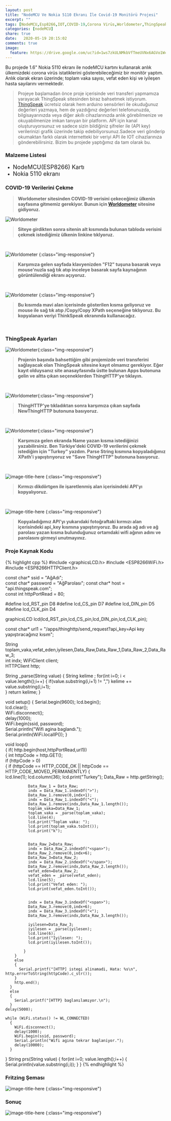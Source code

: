 ```yaml
---
layout: post
title: "NodeMCU Ve Nokia 5110 Ekranı İle Covid-19 Monitörü Projesi"
excerpt: ""
tags: [NodeMCU,Esp8266,IOT,COVID-19,Corona Virüs,Worldometer,ThingSpeak,Nokia5110,Iot,InternetOfThings,Nesnelerin İnterneti]
categories: [nodeMCU]
share: true
date:   2020-05-19 20:15:02
comments: true
image: 
  feature: https://drive.google.com/uc?id=1ws7zkULNMkbVfTmeUVNx6AGVo1Wct5z7
---
```




Bu projede 1.6" Nokia 5110 ekranı ile nodeMCU kartını kullanarak anlık ülkemizdeki corona virüs istatiklerini gösterebileceğimiz bir monitör yaptım. Anlık olarak ekran üzerinde; toplam vaka sayısı, vefat eden kişi ve iyileşen hasta sayılarını vermektedir.

>  Projeye başlamadan önce proje içerisinde veri transferi yapmamıza yarayacak ThingSpeak sitesinden biraz bahsetmek istiyorum. [ThingSpeak](https://thingspeak.com/) ücretsiz olarak hem arduino sensörleri ile okuduğunuz değerleri yazmaya, hem de yazdığınız değerleri telefonunuzda, bilgisayarınızda veya diğer akıllı cihazlarınızda anlık görebilmenize ve okuyabilmenize imkan tanıyan bir platform. API için kanal oluşturuyorsunuz ve sadece sizin bildiğiniz şifreler ile (API key) verilerinizi grafik üzerinde takip edebiliyorsunuz.Sadece veri gönderip okumaktan farklı olarak internetteki bir veriyi API ile IOT cihazlarınıza gönderebilirsiniz. Bizim bu projede yaptığımız da tam olarak bu.

### Malzeme Listesi

* <span style="font-size:18px">NodeMCU(ESP8266) Kartı</span> 
* <span style="font-size:18px">Nokia 5110 ekranı</span> 

### COVID-19 Verilerini Çekme
>**Worldometer sitesinden COVID-19 verisini çekeceğimiz ülkenin sayfasına gitmemiz gerekiyor. Bunun için [Worldometer](https://www.worldometers.info/coronavirus/) sitesine gidiyoruz.**


![Worldometer](https://drive.google.com/uc?id=1guj430F_Nb7h785DPZEanxTvHflQ-eBT)

>**Siteye girdikten sonra sitenin alt kısmında bulunan tabloda verisini çekmek istediğimiz ülkenin linkine tıklyoruz.**

<br />



![Worldometer](https://drive.google.com/uc?id=19K-hrviACswPIWBRbzcdphvZafJpXjUm)
{:class="img-responsive"}

>**Karşımıza gelen sayfada klavyenizden "F12" tuşuna basarak veya mouse'nuzla sağ tık atıp inceleye basarak sayfa kaynağının görüntülendiği ekranı açıyoruz.**

<br />


![Worldometer](https://drive.google.com/uc?id=1Pmy21HS2mZHAZDgyAM_6LGFBoe1u6UJS)
{:class="img-responsive"}

>**Bu kısımda mavi alan içerisinde gösterilen kısma geliyoruz ve mouse ile sağ tık atıp /Copy/Copy XPath seçeneğine tıklıyoruz. Bu kopyalanan veriyi ThinkSpeak ekranında kullanacağız.**

<br />



### ThingSpeak Ayarları

![Worldometer](https://drive.google.com/uc?id=1G85QbMpMbS_mFTT3uoJ336xzuQDUBquY){:class="img-responsive"}

>**Projenin başında bahsettiğim gibi projemizde veri transferini sağlayacak olan ThingSpeak sitesine kayıt olmamız gerekiyor. Eğer kayıt olduysanız site anasayfasında üstte bulunan Apps butonuna gelin ve altta çıkan seçeneklerden ThingHTTP'ye tıklayın.**

<br />

![Worldometer](https://drive.google.com/uc?id=1t6lvGaHPbXU-ZXO5avTyAZ1dD1Eb3-et){:class="img-responsive"}

>**ThingHTTP'ye tıkladıktan sonra karşımıza çıkan sayfada NewThingHTTP butonuna basıyoruz.**

<br />

![Worldometer](https://drive.google.com/uc?id=19k5UP3FxbW2rNiuGdEFC5_oK6VMDhKfx){:class="img-responsive"}

>**Karşımıza gelen ekranda Name yazan kısma istediğinizi yazabilirsiniz. Ben Türkiye'deki COVID-19 verilerini çekmek istediğim için "Turkey" yazdım. Parse String kısmına kopyaladığımız XPath'i yapıştırıyoruz ve "Save ThingHTTP" butonuna basıyoruz.**

<br />

![image-title-here](https://drive.google.com/uc?id=1y4hhlLZ0EvMTGCDuykayWZeYk9kji3ZU)
{:class="img-responsive"}

>**Kırmızı dikdörtgen ile işaretlenmiş alan içerisindeki API'yı kopyalıyoruz.**

<br />



![image-title-here](https://drive.google.com/uc?id=1LKcq7rvfNLO-5H7JSJg6qAzP8AE6msZ4)
{:class="img-responsive"}

>**Kopyaladığımız API'yı yukarıdaki fotoğraftaki kırmızı alan içerisindeki api_key kısmına yapıştırıyoruz. Bu arada ağ adı ve ağ parolası yazan kısma bulunduğunuz ortamdaki wifi ağının adını ve parolasını girmeyi unutmayınız.**

### Proje Kaynak Kodu

{% highlight cpp %}
#include <graphicsLCD.h>
#include <ESP8266WiFi.h>                                                  
#include <ESP8266HTTPClient.h>
                                                                       
const char* ssid = "AğAdı";                                        
const char* password =  "AğParolası"; 
const char* host = "api.thingspeak.com";                                     
const int httpPortRead = 80;                                           

#define lcd_RST_pin D8
#define lcd_CS_pin D7
#define lcd_DIN_pin D5
#define lcd_CLK_pin D4

graphicsLCD lcd(lcd_RST_pin,lcd_CS_pin,lcd_DIN_pin,lcd_CLK_pin);

const char* url1 = "/apps/thinghttp/send_request?api_key=Api key yapıştıracağınız kısım";
 
String toplam_vaka,vefat_eden,iyilesen,Data_Raw,Data_Raw_1,Data_Raw_2,Data_Raw_3;  
int indx;
WiFiClient client;                                                        
HTTPClient http; 


String _parse(String value)
{
  String kelime ;
  for(int i=0; i < value.length();i++)
  {
    if(value.substring(i,i+1) != ",")
      kelime += value.substring(i,i+1);  
  }
  return kelime;
}

void setup() {
  Serial.begin(9600);
  lcd.begin();  
  lcd.clear();                                                         
  WiFi.disconnect();                                                
  delay(1000);                                                           
  WiFi.begin(ssid, password);                                               
  Serial.println("Wifi agina baglandı.");                                       
  Serial.println(WiFi.localIP());
}  

 void loop()                                                                      
{
    if( http.begin(host,httpPortRead,url1))                                              
      {
        int httpCode = http.GET();                                                                  
        if (httpCode > 0)                                                              
        {
          if (httpCode == HTTP_CODE_OK || httpCode == HTTP_CODE_MOVED_PERMANENTLY) 
            {   
              lcd.line(1);
              lcd.column(36);
              lcd.print("Turkey");
              Data_Raw = http.getString();  
              
              Data_Raw_1 = Data_Raw;                                  
              indx = Data_Raw_1.indexOf(">");                                                      
              Data_Raw_1.remove(0,indx+1);                        
              indx = Data_Raw_1.indexOf("<");                                                     
              Data_Raw_1.remove(indx,Data_Raw_1.length());                        
              toplam_vaka=Data_Raw_1;
              toplam_vaka = _parse(toplam_vaka); 
              lcd.line(4);
              lcd.print("Toplam vaka: ");
              lcd.print(toplam_vaka.toInt()); 
              lcd.print("k");


              Data_Raw_2=Data_Raw;
              indx = Data_Raw_2.indexOf("<span>");
              Data_Raw_2.remove(0,indx+6);
              Data_Raw_3=Data_Raw_2;
              indx = Data_Raw_2.indexOf("</span>");
              Data_Raw_2.remove(indx,Data_Raw_2.length());
              vefat_eden=Data_Raw_2;
              vefat_eden = _parse(vefat_eden);
              lcd.line(5);
              lcd.print("Vefat eden: ");
              lcd.print(vefat_eden.toInt());  
  

              indx = Data_Raw_3.indexOf("<span>");
              Data_Raw_3.remove(0,indx+6);
              indx = Data_Raw_3.indexOf("<");
              Data_Raw_3.remove(indx,Data_Raw_3.length());
              
              iyilesen=Data_Raw_3;
              iyilesen = _parse(iyilesen);
              lcd.line(6);
              lcd.print("Iyilesen: ");
              lcd.print(iyilesen.toInt());  
                                                                         
            }
        }
        else 
        {
          Serial.printf("[HTTP] istegi alinamadi, Hata: %s\n", http.errorToString(httpCode).c_str());
        }
        http.end();                                                                 
      } 
      else 
      {
        Serial.printf("[HTTP} baglanılamıyor.\n");
      }
    delay(5000);

    while (WiFi.status() != WL_CONNECTED)                                      
      { 
        WiFi.disconnect();                                                        
        delay(1000);                                                             
        WiFi.begin(ssid, password);                                              
        Serial.println("Wifi agına tekrar baglaniyor.");       
        delay(10000);                                                             
      }
} 
String prs(String value)
{
  for(int i=0; value.length();i++)
  {
    Serial.println(value.substring(i,i));
  }
}
{% endhighlight %}

### Fritzing Şeması


![image-title-here](https://drive.google.com/uc?id=1r8PjmfXzo9z4W8N3CiNr9mqrVJJ05_qO)
{:class="img-responsive"}

### Sonuç


![image-title-here](https://drive.google.com/uc?id=1pOMffX0ygMv5w6Fm2dVfhKiE38HyHZ32)
{:class="img-responsive"}








